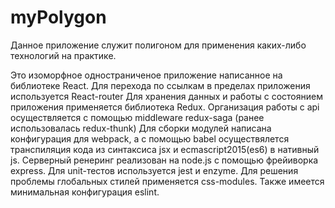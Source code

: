 # myPolygon

Данное приложение служит полигоном для применения каких-либо технологий на практике.

Это изоморфное одностраниченое приложение написанное на библиотеке React.
Для перехода по ссылкам в пределах приложения используется React-router
Для хранения данных и работы с состоянием приложения применяется библиотека Redux.
Организация работы с api осуществляется с помощью middleware redux-saga (ранее использовалась redux-thunk)
Для сборки модулей написана конфигурация для webpack, а с помощью babel осуществялется транспиляция кода из синтаксиса jsx и ecmascript2015(es6) в нативный js.
Серверный ренеринг реализован на node.js с помощью фрейиворка express.
Для unit-тестов используется jest и enzyme.
Для решения проблемы глобальных стилей применяется css-modules.
Также имеется минимальная конфигурация eslint.
